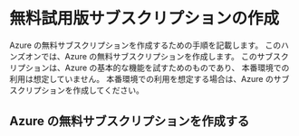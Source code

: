 # 無料試用版サブスクリプションの作成​
Azure の無料サブスクリプションを作成するための手順を記載します。
このハンズオンでは、Azure の無料サブスクリプションを作成します。
このサブスクリプションは、Azure の基本的な機能を試すためのものであり、
本番環境での利用は想定していません。
本番環境での利用を想定する場合は、Azure のサブスクリプションを作成してください。

## Azure の無料サブスクリプションを作成する


